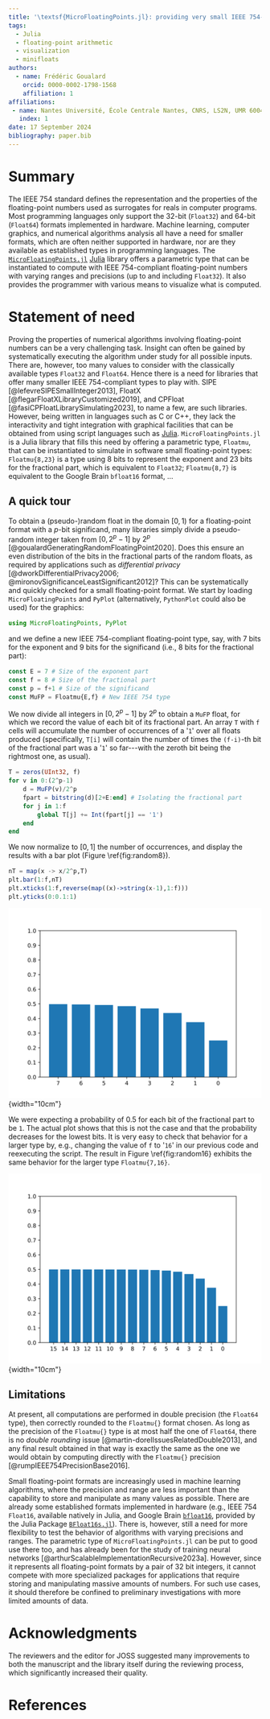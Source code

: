 ```yaml
---
title: '\textsf{MicroFloatingPoints.jl}: providing very small IEEE 754-compliant floating-point types'
tags:
  - Julia
  - floating-point arithmetic
  - visualization
  - minifloats
authors:
  - name: Frédéric Goualard
    orcid: 0000-0002-1798-1568
    affiliation: 1
affiliations:
 - name: Nantes Université, École Centrale Nantes, CNRS, LS2N, UMR 6004, Nantes, France
   index: 1
date: 17 September 2024
bibliography: paper.bib
---
```


# Summary

The IEEE 754 standard defines the representation and the properties of the floating-point numbers used as surrogates for reals in computer programs. Most programming languages only support the 32-bit (`Float32`) and 64-bit (`Float64`) formats implemented in hardware. Machine learning, computer graphics, and numerical algorithms analysis all have a need for smaller formats, which are often neither supported in hardware, nor are they available as established types in programming languages. The [`MicroFloatingPoints.jl`](https://github.com/goualard-f/MicroFloatingPoints.jl) [Julia](https://julialang.org/) library offers a parametric type that can be instantiated to compute with IEEE 754-compliant floating-point numbers with varying ranges and precisions (up to and including `Float32`). It also provides the programmer with various means to visualize what is computed.

# Statement of need

Proving the properties of numerical algorithms involving floating-point numbers can be a very challenging task. Insight can often be gained by systematically executing the algorithm under study for all possible inputs. There are, however, too many values to consider with the classically available types `Float32` and `Float64`. Hence there is a need for libraries that offer many smaller IEEE 754-compliant types to play with. SIPE [@lefevreSIPESmallInteger2013], FloatX [@flegarFloatXLibraryCustomized2019], and CPFloat [@fasiCPFloatLibrarySimulating2023], to name a few, are such libraries. However, being written in languages such as C or C++, they lack the interactivity and tight integration with graphical facilities that can be obtained from using script languages such as [Julia](https://julialang.org/). `MicroFloatingPoints.jl` is a Julia library that fills this need by offering a parametric type, `Floatmu`, that can be instantiated to simulate in software small floating-point types: `Floatmu{8,23}` is a type using 8 bits to represent the exponent and 23 bits for the fractional part, which is equivalent to `Float32`; `Floatmu{8,7}` is equivalent to the Google Brain `bfloat16` format, ... 

## A quick tour

To obtain a (pseudo-)random float in the domain $[0,1)$ for a floating-point format with a $p$-bit significand, many libraries simply divide a pseudo-random integer taken from $[0, 2^p-1]$ by $2^p$ [@goualardGeneratingRandomFloatingPoint2020]. Does this ensure an even distribution of the bits in the fractional parts of the random floats, as required by applications such as *differential privacy* [@dworkDifferentialPrivacy2006; @mironovSignificanceLeastSignificant2012]? This can be systematically and quickly checked for a small floating-point format. We start by loading `MicroFloatingPoints` and `PyPlot` (alternatively, `PythonPlot` could also be used) for the graphics:

```julia
using MicroFloatingPoints, PyPlot
```
and we define a new IEEE 754-compliant floating-point type, say, with 7 bits for the exponent and 9 bits for the significand (i.e., 8 bits for the fractional part):
```julia
const E = 7 # Size of the exponent part
const f = 8 # Size of the fractional part
const p = f+1 # Size of the significand
const MuFP = Floatmu{E,f} # New IEEE 754 type
```
We now divide all integers in $[0,2^p-1]$ by $2^p$ to obtain a `MuFP` float, for which we record the value of each bit of its fractional part. An array `T` with `f` cells will accumulate the number of occurrences of a '`1`' over all floats produced (specifically, `T[i]` will contain the number of times the `(f-i)`-th bit of the fractional part was a '`1`' so far---with the zeroth bit being the rightmost one, as usual).
```julia
T = zeros(UInt32, f)
for v in 0:(2^p-1)
    d = MuFP(v)/2^p
    fpart = bitstring(d)[2+E:end] # Isolating the fractional part
    for j in 1:f
        global T[j] += Int(fpart[j] == '1')
    end
end
```
We now normalize to $[0,1]$ the number of occurrences, and display the results with a bar plot (Figure \ref{fig:random8}).
```julia
nT = map(x -> x/2^p,T)
plt.bar(1:f,nT)
plt.xticks(1:f,reverse(map((x)->string(x-1),1:f)))
plt.yticks(0:0.1:1)
```

![Probability of being '1' for each bit of the fractional part of a `Floatmu{7,8}` when dividing each integer in $[0,2^{9}-1]$ by $2^{9}$.\label{fig:random8}](random.7.8.svg){width="10cm"}


We were expecting a probability of $0.5$ for each bit of the fractional part to be `1`. The actual plot shows that this is not the case and that the probability decreases for the lowest bits. It is very easy to check that behavior for a larger type by, e.g., changing the value of `f` to '`16`' in our previous code and reexecuting the script. The result in Figure \ref{fig:random16} exhibits the same behavior for the larger type `Floatmu{7,16}`.

![Probability of being '1' for each bit of the fractional part of a `Floatmu{7,16}` when dividing each integer in $[0,2^{17}-1]$ by $2^{17}$.\label{fig:random16}](random.7.16.svg){width="10cm"}

## Limitations

At present, all computations are performed in double precision (the `Float64` type), then correctly rounded to the `Floatmu{}` format chosen. As long as the precision of the `Floatmu{}` type is at most half the one of `Float64`, there is no *double rounding* issue [@martin-dorelIssuesRelatedDouble2013], and any final result obtained in that way is exactly the same as the one we would obtain by computing directly with the `Floatmu{}` precision [@rumpIEEE754PrecisionBase2016].

Small floating-point formats are increasingly used in machine learning algorithms, where the precision and range are less important than the capability to store and manipulate as many values as possible. There are already some established formats implemented in hardware (e.g., IEEE 754 `Float16`, available natively in Julia, and Google Brain [`bfloat16`](https://en.wikipedia.org/wiki/Bfloat16_floating-point_format), provided by the Julia Package [`BFloat16s.jl`](https://github.com/JuliaMath/BFloat16s.jl)). There is, however, still a need for more flexibility to test the behavior of algorithms with varying precisions and ranges. The parametric type of `MicroFloatingPoints.jl` can be put to good use there too, and has already been for the study of training neural networks [@arthurScalableImplementationRecursive2023a]. However, since it represents all floating-point formats by a pair of 32 bit integers, it cannot compete with more specialized packages for applications that require storing and manipulating massive amounts of numbers. For such use cases, it should therefore be confined to preliminary investigations with more limited amounts of data. 

# Acknowledgments
The reviewers and the editor for JOSS suggested many improvements to both the manuscript and the library itself during the reviewing process, which significantly increased their quality.


# References

